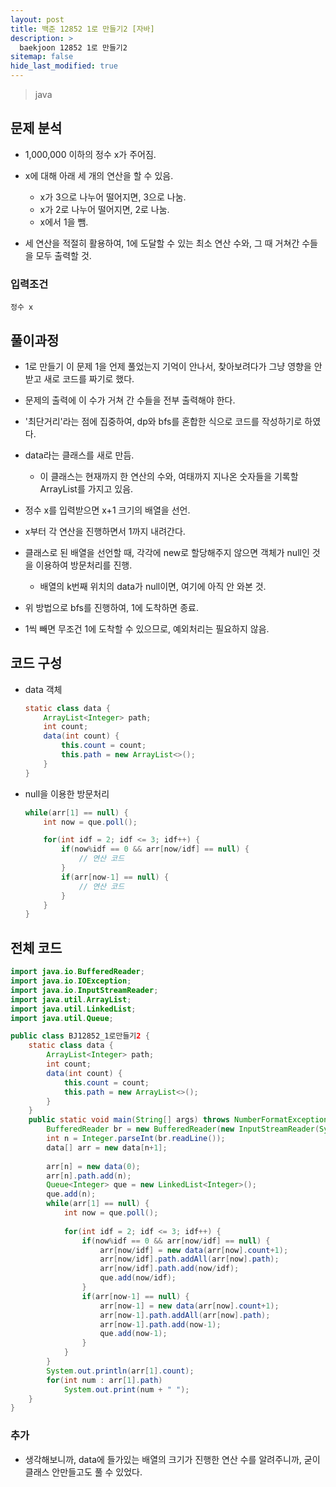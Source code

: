 ```yaml
---
layout: post
title: 백준 12852 1로 만들기2 [자바]
description: >
  baekjoon 12852 1로 만들기2
sitemap: false
hide_last_modified: true
---
```


> java

## 문제 분석

- 1,000,000 이하의 정수 x가 주어짐.
- x에 대해 아래 세 개의 연산을 할 수 있음.
  - x가 3으로 나누어 떨어지면, 3으로 나눔.
  - x가 2로 나누어 떨어지면, 2로 나눔.
  - x에서 1을 뺌.

- 세 연산을 적절히 활용하여, 1에 도달할 수 있는 최소 연산 수와,
  그 때 거쳐간 수들을 모두 출력할 것.



### 입력조건

```
정수 x
```



## 풀이과정

- 1로 만들기 이 문제 1을 언제 풀었는지 기억이 안나서, 찾아보려다가 그냥 영향을 안 받고 새로 코드를 짜기로 했다.
- 문제의 출력에 이 수가 거쳐 간 수들을 전부 출력해야 한다.
- '최단거리'라는 점에 집중하여,
  dp와 bfs를 혼합한 식으로 코드를 작성하기로 하였다.



- data라는 클래스를 새로 만듬.
  - 이 클래스는 현재까지 한 연산의 수와, 여태까지 지나온 숫자들을 기록할 ArrayList를 가지고 있음.

- 정수 x를 입력받으면 x+1 크기의 배열을 선언.
- x부터 각 연산을 진행하면서 1까지 내려간다.
- 클래스로 된 배열을 선언할 때, 각각에 new로 할당해주지 않으면 객체가 null인 것을 이용하여 방문처리를 진행.
  - 배열의 k번째 위치의 data가 null이면, 여기에 아직 안 와본 것.

-  위 방법으로 bfs를 진행하여, 1에 도착하면 종료.
  - 1씩 빼면 무조건 1에 도착할 수 있으므로, 예외처리는 필요하지 않음.



## 코드 구성

- data 객체

  ```java
  static class data {
      ArrayList<Integer> path;
      int count;
      data(int count) {
          this.count = count;
          this.path = new ArrayList<>();
      }
  }
  ```

- null을 이용한 방문처리

  ```java
  while(arr[1] == null) {
      int now = que.poll();
  
      for(int idf = 2; idf <= 3; idf++) {
          if(now%idf == 0 && arr[now/idf] == null) {
              // 연산 코드
          }
          if(arr[now-1] == null) {
              // 연산 코드
          }
      }
  }
  ```

  



## 전체 코드

```java
import java.io.BufferedReader;
import java.io.IOException;
import java.io.InputStreamReader;
import java.util.ArrayList;
import java.util.LinkedList;
import java.util.Queue;

public class BJ12852_1로만들기2 {
	static class data {
		ArrayList<Integer> path;
		int count;
		data(int count) {
			this.count = count;
			this.path = new ArrayList<>();
		}
	}
	public static void main(String[] args) throws NumberFormatException, IOException {
		BufferedReader br = new BufferedReader(new InputStreamReader(System.in));
		int n = Integer.parseInt(br.readLine());
		data[] arr = new data[n+1];
		
		arr[n] = new data(0);
		arr[n].path.add(n);
		Queue<Integer> que = new LinkedList<Integer>();
		que.add(n);
		while(arr[1] == null) {
			int now = que.poll();
			
			for(int idf = 2; idf <= 3; idf++) {
				if(now%idf == 0 && arr[now/idf] == null) {
					arr[now/idf] = new data(arr[now].count+1);
					arr[now/idf].path.addAll(arr[now].path);
					arr[now/idf].path.add(now/idf);
					que.add(now/idf);
				}
				if(arr[now-1] == null) {
					arr[now-1] = new data(arr[now].count+1);
					arr[now-1].path.addAll(arr[now].path);
					arr[now-1].path.add(now-1);
					que.add(now-1);
				}
			}
		}
		System.out.println(arr[1].count);
		for(int num : arr[1].path)
			System.out.print(num + " ");		
	}
}
```





### 추가

- 생각해보니까, data에 들가있는 배열의 크기가 진행한 연산 수를 알려주니까,
  굳이 클래스 안만들고도 풀 수 있었다.
